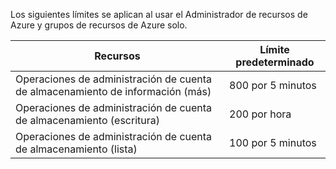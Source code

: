 Los siguientes límites se aplican al usar el Administrador de recursos de Azure y grupos de recursos de Azure solo.

Recursos|Límite predeterminado
---|---
Operaciones de administración de cuenta de almacenamiento de información (más)|800 por 5 minutos
Operaciones de administración de cuenta de almacenamiento (escritura)|200 por hora
Operaciones de administración de cuenta de almacenamiento (lista)|100 por 5 minutos
